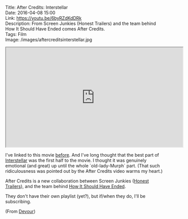 Title: After Credits: Interstellar  
Date: 2016-04-08 15:00  
Link: https://youtu.be/6byRZdKdDRk  
Description: From Screen Junkies (Honest Trailers) and the team behind How It Should Have Ended comes After Credits.  
Tags: Film  
Image: /images/aftercreditsinterstellar.jpg  

<iframe width="560" height="315" src="https://www.youtube-nocookie.com/embed/6byRZdKdDRk?rel=0&amp;showinfo=0" allowfullscreen></iframe>

I've linked to this movie [before][3]. And I've long thought that the best part of [Interstellar][4] was the first half to the movie. I thought it was genuinely emotional (and great) up until the whole \`old-lady-Murph\` part. (That such ridiculousness was pointed out by the After Credits video warms my heart.)

After Credits is a new collaboration between Screen Junkies ([Honest Trailers][1]), and the team behind [How It Should Have Ended][2].

They don't have their own playlist (yet?), but if/when they do, I'll be subscribing.

(From [Devour][5])

[1]: https://www.youtube.com/playlist?list=PL86F4D497FD3CACCE "Honest Trailers on YouTube"
[2]: https://www.youtube.com/user/HISHEdotcom "How It Should Have Ended (HISHE) on YouTube"
[3]: /2015/4/1/honest-trailers-interstellar "Honest Trailer clip of Interstellar"
[4]: https://en.wikipedia.org/wiki/Interstellar_(film) "Wikipedia: Interstellar"
[5]: http://devour.com/video/after-credits-interstellar/ "Source post from Devour"